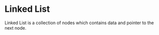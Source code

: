 # Linked List
Linked List is a collection of nodes which contains data and pointer to the next node. <br>
